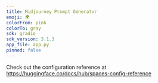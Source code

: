 ```yaml
---
title: Midjourney Prompt Generator
emoji: 🌍
colorFrom: pink
colorTo: gray
sdk: gradio
sdk_version: 3.1.3
app_file: app.py
pinned: false
---
```


Check out the configuration reference at https://huggingface.co/docs/hub/spaces-config-reference
